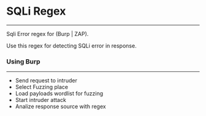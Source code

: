 # SQLi Regex
-----------------------------------------------------
Sqli Error regex for (Burp | ZAP).

Use this regex for detecting SQLi error in response.

### Using Burp
-----------------------------------------------------
- Send request to intruder
- Select Fuzzing place
- Load payloads wordlist for fuzzing
- Start intruder attack 
- Analize response source with regex


